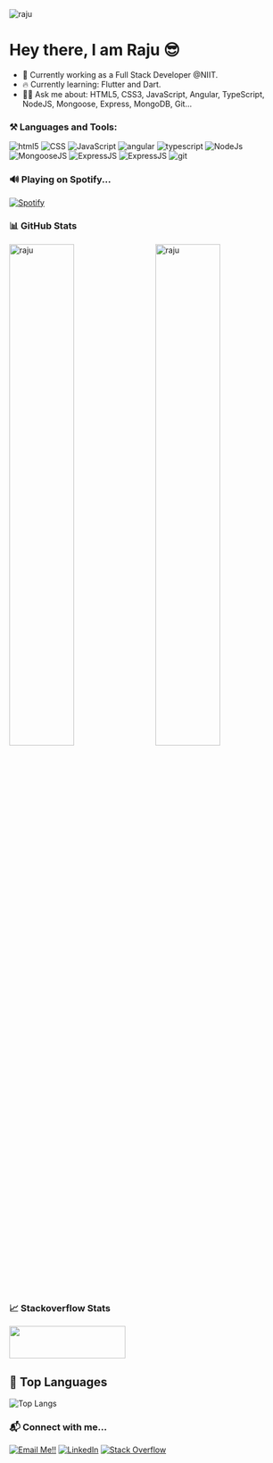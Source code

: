 <img src="https://komarev.com/ghpvc/?username=raju&label=Profile%20views&color=0e75b6&style=flat" alt="raju" />

# Hey there, I am Raju 😎

- 🏢 Currently working as a Full Stack Developer @NIIT.
- 🔥 Currently learning: Flutter and Dart.
- 🙇🏻 Ask me about: HTML5, CSS3, JavaScript, Angular, TypeScript, NodeJS, Mongoose, Express, MongoDB, Git...


### ⚒️ Languages and Tools:
<p>
  <img alt="html5" src="https://img.shields.io/badge/-HTML5-E34F26?logo=css3&logoColor=white&style=for-the-badge" />
  <img alt="CSS" src="https://img.shields.io/badge/-CSS3-1572B6?logo=css3&logoColor=white&style=for-the-badge" />
  <img alt="JavaScript" src="https://img.shields.io/badge/-JavaScript-F7DF1E?logo=javascript&logoColor=black&style=for-the-badge" />
  <img alt="angular" src="https://img.shields.io/badge/-Angular-DD0031?logo=angular&logoColor=white&style=for-the-badge" />
  <img alt="typescript" src="https://img.shields.io/badge/-TypeScript-blue?logo=typescript&logoColor=white&style=for-the-badge" />
  <img alt="NodeJs" src="https://img.shields.io/badge/-NodeJS-43853d?logo=Node.js&logoColor=white&style=for-the-badge" />
  <img alt="MongooseJS" src="https://img.shields.io/badge/-Mongoose-crimson?logo=node.js&logoColor=white&style=for-the-badge" />
  <img alt="ExpressJS" src="https://img.shields.io/badge/-Express-white?logo=node.js&logoColor=black&style=for-the-badge" />
  <img alt="ExpressJS" src="https://img.shields.io/badge/-MongoDB-4CAA3D?logo=mongodb&logoColor=white&style=for-the-badge" />
  <img alt="git" src="https://img.shields.io/badge/-Git-F05032?logo=git&logoColor=white&style=for-the-badge" />
</p>


### 🔊 Playing on Spotify...
[![Spotify](https://novatorem-five-pearl.vercel.app/api/spotify)](https://open.spotify.com/user/ttfhfxss24s3y356dqg7ckliy)


### 📊 GitHub Stats
<img src="https://github-readme-streak-stats.herokuapp.com/?user=raju&theme=dark" alt="raju" align="right" width="48%" />
<img src="https://github-readme-stats.vercel.app/api?username=raju&show_icons=true&theme=dark" alt="raju" width="48%" />


### 📈 Stackoverflow Stats
<a href="https://stackoverflow.com/users/14276573/raju"><img src="https://stackoverflow.com/users/flair/14276573.png" width="208" height="58"></a>

  
## 🚀 Top Languages
![Top Langs](https://github-readme-stats.vercel.app/api/top-langs/?username=raju&layout=compact)
  

### 📬 Connect with me...
<a href="mailto:imrajudhami@gmail.com">![Email Me!!](https://img.shields.io/badge/Gmail-D14836?style=for-the-badge&logo=gmail&logoColor=white)</a>
<a href="https://www.linkedin.com/in/imrajudhami/">![LinkedIn](https://img.shields.io/badge/LinkedIn-0077B5?style=for-the-badge&logo=linkedin&logoColor=white)</a>
<a href="https://stackoverflow.com/users/14276573/raju?tab=profile"><img alt="Stack Overflow" src="https://img.shields.io/badge/-Stack%20Overflow-FE7A16?style=for-the-badge&logo=stack-overflow&logoColor=white">
</a>
